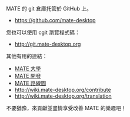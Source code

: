 <!--
.. link:
.. description:
.. tags: Development
.. date: 2011-12-05 12:00:30
.. title: Development
.. slug: development
-->

MATE 的 git 倉庫托管於 GitHub 上。

  * <https://github.com/mate-desktop>

您也可以使用 cgit 瀏覽程式碼：

  * <http://git.mate-desktop.org>

 其他有用的連結：

  * [MATE 大學](/blog/2013-03-12-mate-university/)
  * [MATE 開發](http://wiki.mate-desktop.org/dev-doc)
  * [MATE 路線圖](http://wiki.mate-desktop.org/roadmap)
  * <http://wiki.mate-desktop.org/contribute>
  * <http://wiki.mate-desktop.org/translation>
  
不要猶豫，來貢獻並盡情享受改善 MATE 的樂趣吧！
